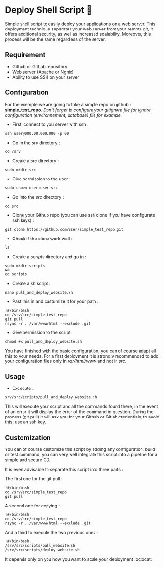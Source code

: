 # Deploy Shell Script :rocket:

Simple shell script to easily deploy your applications on a web server.
This deployment technique separates your web server from your remote git, it offers additional security, as well as increased scalability. Moreover, this process will be the same regardless of the server.

## Requirement

* Github or GitLab repository
* Web server (Apache or Ngnix)
* Ability to use SSH on your server

## Configuration

For the exemple we are going to take a simple repo on github : **simple_test_repo**.
*Don't forget to configure your gitignore file for ignore configuration (environnement, database) file for example.*

* First, connect to you server with ssh : 
```shell
ssh user@000.00.000.000 -p 00
```
* Go in the *srv* directory : 
```shell
cd /srv
```
* Create a *src* directory  : 
```shell
sudo mkdir src
```
* Give permission to the user  : 
```shell
sudo chown user:user src
```
* Go into the *src* directory : 
```shell
cd src
```
* Clone your Github répo (you can use ssh clone if you have configurate ssh keys) : 
```shell
git clone https://github.com/user/simple_test_repo.git
``` 

* Check if the clone work well : 
```shell
ls
```
* Create a *scripts* directory and go in : 
```shell
sudo mkdir scripts
&&
cd scripts
```
* Create a *sh* script : 
```shell
nano pull_and_deploy_website.sh
```
* Past this in and custumize it for your path :
```shell
!#/bin/bash
cd /srv/src/simple_test_repo
git pull
rsync -r . /var/www/html --exclude .git
```

* Give permission to the script : 
```shell
chmod +x pull_and_deploy_website.sh
```
You have finished with the basic configuration, you can of course adapt all this to your needs. For a first deployment it is strongly recommended to add your configuration files only in *var/html/www* and not in *src*.

## Usage

* Excecute : 
```shell
srv/src/scripts/pull_and_deploy_website.sh
```
This will execute your script and all the commands found there, in the event of an error it will display the error of the command in question. During the process (git pull) it will ask you for your Github or Gitlab credentials, to avoid this, use an ssh key. 

## Customization

You can of course customize this script by adding any configuration, build or test command, you can very well integrate this script into a pipeline for a simple and secure CD.

It is even advisable to separate this script into three parts : 

The first one for the git pull : 

```shell
!#/bin/bash
cd /srv/src/simple_test_repo
git pull
```

A second one for copying : 

```shell
!#/bin/bash
cd /srv/src/simple_test_repo
rsync -r . /var/www/html --exclude .git
```
And a third to execute the two previous ones : 

```shell
!#/bin/bash
/srv/src/scripts/pull_website.sh
/srv/src/scripts/deploy_website.sh

```

It depends only on you how you want to scale your deployment :octocat:
